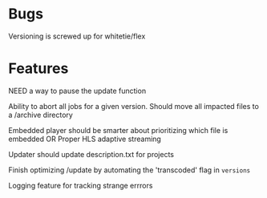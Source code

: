 # Bugs
Versioning is screwed up for whitetie/flex

# Features
NEED a way to pause the update function

Ability to abort all jobs for a given version. Should move all impacted files to a /archive directory

Embedded player should be smarter about prioritizing which file is embedded OR Proper HLS adaptive streaming

Updater should update description.txt for projects

Finish optimizing /update by automating the 'transcoded' flag in `versions`

Logging feature for tracking strange errrors
